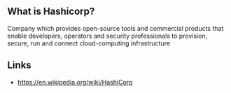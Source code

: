## What is Hashicorp?
Company which provides open-source tools and commercial products that enable developers, operators and security professionals to provision, secure, run and connect cloud-computing infrastructure

## Links
- https://en.wikipedia.org/wiki/HashiCorp

<!-- Embedded links -->
